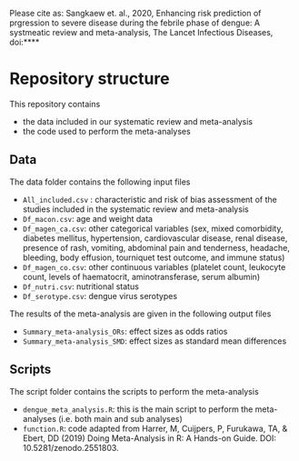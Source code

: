 Please cite as:
Sangkaew et. al., 2020, Enhancing risk prediction of prgression to severe disease during the febrile phase of dengue: A systmeatic review and meta-analysis, The Lancet Infectious Diseases, doi:****

# Repository structure

This repository contains
- the data included in our systematic review and meta-analysis 
- the code used to perform the meta-analyses  

## Data
The data folder contains the following input files 
- `All_included.csv` : characteristic and risk of bias assessment of the studies included in the systematic review and meta-analysis
- `Df_macon.csv`: age and weight data
- `Df_magen_ca.csv`: other categorical variables (sex, mixed comorbidity, diabetes mellitus, hypertension, cardiovascular disease, renal disease, presence of rash, vomiting, abdominal pain and tenderness, headache, bleeding, body effusion, tourniquet test outcome, and immune status)
- `Df_magen_co.csv`: other continuous variables (platelet count, leukocyte count, levels of haematocrit, aminotransferase, serum albumin)
- `Df_nutri.csv`: nutritional status 
- `Df_serotype.csv`: dengue virus serotypes

The results of the meta-analysis are given in the following output files
- `Summary_meta-analysis_ORs`: effect sizes as odds ratios
- `Summary_meta-analysis_SMD`: effect sizes as standard mean differences

## Scripts
The script folder contains the scripts to perform the meta-analysis
- `dengue_meta_analysis.R`: this is the main script to perform the meta-analyses (i.e. both main and sub analyses)
- `function.R`: code adapted from Harrer, M, Cuijpers, P, Furukawa, TA, & Ebert, DD (2019) Doing Meta-Analysis in R: A Hands-on Guide. DOI: 10.5281/zenodo.2551803.

